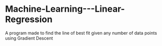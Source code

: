 # Machine-Learning---Linear-Regression
A program made to find the line of best fit given any number of  data points using Gradient Descent
